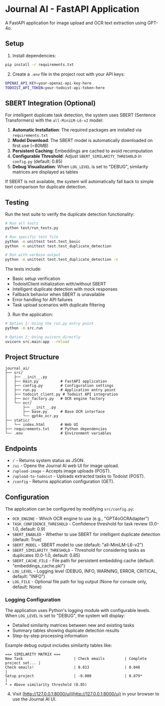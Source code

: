 # Journal AI - FastAPI Application

A FastAPI application for image upload and OCR text extraction using GPT-4o.

## Setup

1. Install dependencies:

```bash
pip install -r requirements.txt
```

2. Create a `.env` file in the project root with your API keys:

```bash
OPENAI_API_KEY=your-openai-api-key-here
TODOIST_API_TOKEN=your-todoist-api-token-here
```

## SBERT Integration (Optional)

For intelligent duplicate task detection, the system uses SBERT (Sentence Transformers) with the `all-MiniLM-L6-v2` model:

1. **Automatic Installation**: The required packages are installed via `requirements.txt`
2. **Model Download**: The SBERT model is automatically downloaded on first use (~80MB)
3. **Persistent Caching**: Embeddings are cached to avoid recomputation
4. **Configurable Threshold**: Adjust `SBERT_SIMILARITY_THRESHOLD` in `config.py` (default: 0.85)
5. **Debug Visualization**: When `LOG_LEVEL` is set to "DEBUG", similarity matrices are displayed as tables

If SBERT is not available, the system will automatically fall back to simple text comparison for duplicate detection.

## Testing

Run the test suite to verify the duplicate detection functionality:

```bash
# Run all tests
python test/run_tests.py

# Run specific test file
python -m unittest test.test_basic
python -m unittest test.test_duplicate_detection

# Run with verbose output
python -m unittest test.test_duplicate_detection -v
```

The tests include:
- Basic setup verification
- TodoistClient initialization with/without SBERT
- Intelligent duplicate detection with mock responses
- Fallback behavior when SBERT is unavailable
- Error handling for API failures
- Task upload scenarios with duplicate filtering

3. Run the application:

```bash
# Option 1: Using the run.py entry point
python -m src.run

# Option 2: Using uvicorn directly
uvicorn src.main:app --reload
```

## Project Structure

```
journal_ai/
├── src/
│   ├── __init__.py
│   ├── main.py          # FastAPI application
│   ├── config.py        # Configuration settings
│   ├── run.py           # Application entry point
│   ├── todoist_client.py # Todoist API integration
│   ├── ocr_factory.py   # OCR engine factory
│   └── ocr/
│       ├── __init__.py
│       ├── base.py      # Base OCR interface
│       └── gpt4o_ocr.py
├── static/
│   └── index.html       # Web UI
├── requirements.txt     # Python dependencies
└── .env                 # Environment variables
```

## Endpoints

- `/` - Returns system status as JSON.
- `/ui` - Opens the Journal AI web UI for image upload.
- `/upload-image` - Accepts image uploads (POST).
- `/upload-to-todoist` - Uploads extracted tasks to Todoist (POST).
- `/config` - Returns application configuration (GET).

## Configuration

The application can be configured by modifying `src/config.py`:

- `OCR_ENGINE` - Which OCR engine to use (e.g., "GPT4oOCRAdapter")
- `TASK_CONFIDENCE_THRESHOLD` - Confidence threshold for task review (0.0-1.0, default: 0.9)
- `SBERT_ENABLED` - Whether to use SBERT for intelligent duplicate detection (default: True)
- `SBERT_MODEL` - SBERT model to use (default: "all-MiniLM-L6-v2")
- `SBERT_SIMILARITY_THRESHOLD` - Threshold for considering tasks as duplicates (0.0-1.0, default: 0.85)
- `SBERT_CACHE_FILE` - File path for persistent embedding cache (default: "embeddings_cache.pkl")
- `LOG_LEVEL` - Logging level (DEBUG, INFO, WARNING, ERROR, CRITICAL, default: "INFO")
- `LOG_FILE` - Optional file path for log output (None for console only, default: None)

### Logging Configuration

The application uses Python's logging module with configurable levels. When `LOG_LEVEL` is set to "DEBUG", the system will display:

- Detailed similarity matrices between new and existing tasks
- Summary tables showing duplicate detection results  
- Step-by-step processing information

Example debug output includes similarity tables like:
```
=== SIMILARITY MATRIX ===
New Task                       | Check emails         | Complete project set... | 
Check emails!                  | 0.813                | 0.048                | 
Setup project                  | -0.000               | 0.879*               | 
* = Above similarity threshold (0.85)
```

4. Visit [http://127.0.0.1:8000/ui](http://127.0.0.1:8000/ui) in your browser to use the Journal AI UI.
